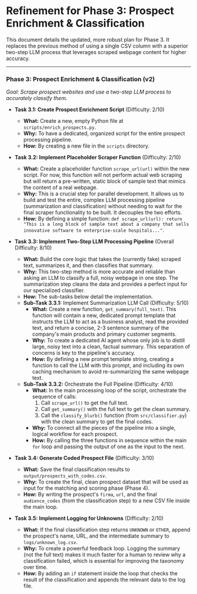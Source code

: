 # Refinement for Phase 3: Prospect Enrichment & Classification

This document details the updated, more robust plan for Phase 3. It replaces the previous method of using a single CSV column with a superior two-step LLM process that leverages scraped webpage content for higher accuracy.

---
### **Phase 3: Prospect Enrichment & Classification (v2)**
*Goal: Scrape prospect websites and use a two-step LLM process to accurately classify them.*

*   **Task 3.1: Create Prospect Enrichment Script** (Difficulty: 2/10)
    *   **What:** Create a new, empty Python file at `scripts/enrich_prospects.py`.
    *   **Why:** To have a dedicated, organized script for the entire prospect processing pipeline.
    *   **How:** By creating a new file in the `scripts` directory.

*   **Task 3.2: Implement Placeholder Scraper Function** (Difficulty: 2/10)
    *   **What:** Create a placeholder function `scrape_url(url)` within the new script. For now, this function will not perform actual web scraping but will return a pre-written, static block of sample text that mimics the content of a real webpage.
    *   **Why:** This is a crucial step for parallel development. It allows us to build and test the entire, complex LLM processing pipeline (summarization and classification) without needing to wait for the final scraper functionality to be built. It decouples the two efforts.
    *   **How:** By defining a simple function: `def scrape_url(url): return "This is a long block of sample text about a company that sells innovative software to enterprise-scale hospitals..."`.

*   **Task 3.3: Implement Two-Step LLM Processing Pipeline** (Overall Difficulty: 8/10)
    *   **What:** Build the core logic that takes the (currently fake) scraped text, summarizes it, and then classifies that summary.
    *   **Why:** This two-step method is more accurate and reliable than asking an LLM to classify a full, noisy webpage in one step. The summarization step cleans the data and provides a perfect input for our specialized classifier.
    *   **How:** The sub-tasks below detail the implementation.
    *   **Sub-Task 3.3.1:** Implement Summarization LLM Call (Difficulty: 5/10)
        *   **What:** Create a new function, `get_summary(full_text)`. This function will contain a new, dedicated prompt template that instructs the LLM to act as a business analyst, read the provided text, and return a concise, 2-3 sentence summary of the company's main products and primary customer segments.
        *   **Why:** To create a dedicated AI agent whose only job is to distill large, noisy text into a clean, factual summary. This separation of concerns is key to the pipeline's accuracy.
        *   **How:** By defining a new prompt template string, creating a function to call the LLM with this prompt, and including its own caching mechanism to avoid re-summarizing the same webpage text.
    *   **Sub-Task 3.3.2:** Orchestrate the Full Pipeline (Difficulty: 4/10)
        *   **What:** In the main processing loop of the script, orchestrate the sequence of calls:
            1.  Call `scrape_url()` to get the full text.
            2.  Call `get_summary()` with the full text to get the clean summary.
            3.  Call the `classify_blurb()` function (from `src/classifier.py`) with the clean summary to get the final codes.
        *   **Why:** To connect all the pieces of the pipeline into a single, logical workflow for each prospect.
        *   **How:** By calling the three functions in sequence within the main `for` loop and passing the output of one as the input to the next.

*   **Task 3.4: Generate Coded Prospect File** (Difficulty: 3/10)
    *   **What:** Save the final classification results to `output/prospects_with_codes.csv`.
    *   **Why:** To create the final, clean prospect dataset that will be used as input for the matching and scoring phase (Phase 4).
    *   **How:** By writing the prospect's `firma`, `url`, and the final `audience_codes` (from the classification step) to a new CSV file inside the main loop.

*   **Task 3.5: Implement Logging for Unknowns** (Difficulty: 2/10)
    *   **What:** If the final classification step returns `UNKNOWN` or `OTHER`, append the prospect's name, URL, and the intermediate summary to `logs/unknown_log.csv`.
    *   **Why:** To create a powerful feedback loop. Logging the summary (not the full text) makes it much faster for a human to review why a classification failed, which is essential for improving the taxonomy over time.
    *   **How:** By adding an `if` statement inside the loop that checks the result of the classification and appends the relevant data to the log file.